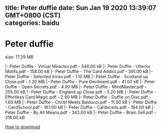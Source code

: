 
title: Peter duffie
date: Sun Jan 19 2020 13:39:07 GMT+0800 (CST)    
categories: baidu
---

# Peter duffie
size: 17.29 MB
 
 
|- Peter Duffie - Virtual Miracles.pdf - 546.00 kB
|- Peter Duffie - Ulterior Motifs.pdf - 158.00 kB
|- Peter Duffie - The Card Addict.pdf - 391.00 kB
|- Peter Duffie - Selected tricks.pdf - 1.10 MB
|- Peter Duffie - Scotland up Close.pdf - 1.20 MB
|- Peter Duffie - Pure Devilment.pdf - 41.00 kB
|- Peter Duffie - Open Secrets.pdf - 4.90 MB
|- Peter Duffie - MindMaster.pdf - 255.00 kB
|- Peter Duffie - England up Close.pdf - 3.20 MB
|- Peter Duffie - Effortless Card Magic.pdf - 2.90 MB
|- Peter Duffie - Duffie on Disc.pdf - 1.60 MB
|- Peter Duffie - Christ Meets Balducci.pdf - 11.00 kB
|- Peter Duffie - CardSchool.pdf - 167.00 kB
|- Peter Duffie - Cardeceits.pdf - 164.00 kB
|- Peter Duffie - By All Means.pdf - 343.00 kB
|- Peter Duffie - Brain Sell.pdf - 318.00 kB

[How to download](https://bpcam.bemobtrk.com/go/2ceec3aa-1ca2-46d6-b9ff-aaa5c184517c?jno=4166)
